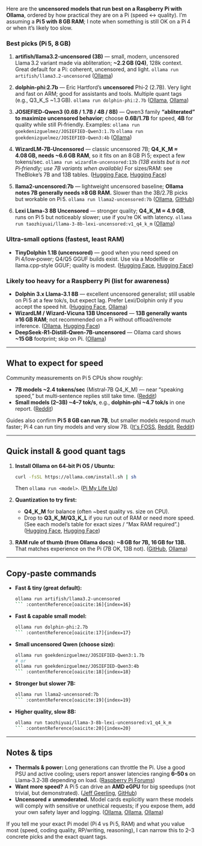 Here are the **uncensored models that run best on a Raspberry Pi with Ollama**, ordered by how practical they are on a Pi (speed ↔ quality). I’m assuming a **Pi 5 with 8 GB RAM**; I note when something is still OK on a Pi 4 or when it’s likely too slow.

### Best picks (Pi 5, 8 GB)

1. **artifish/llama3.2-uncensored (3B)** — small, modern, uncensored Llama 3.2 variant made via abliteration; **\~2.2 GB (Q4)**, 128k context. Great default for a Pi: coherent, uncensored, and light.
   `ollama run artifish/llama3.2-uncensored` ([Ollama][1])

2. **dolphin-phi:2.7b** — Eric Hartford’s **uncensored** Phi‑2 (2.7B). Very light and fast on ARM; good for assistants and tools. Multiple quant tags (e.g., Q3\_K\_S \~1.3 GB).
   `ollama run dolphin-phi:2.7b` ([Ollama][2], [Ollama][3])

3. **JOSIEFIED‑Qwen3 (0.6B / 1.7B / 4B / 8B)** — Qwen3 family **“abliterated” to maximize uncensored behavior**; choose **0.6B/1.7B** for speed, **4B** for quality while still Pi‑friendly.
   Examples:
   `ollama run goekdenizguelmez/JOSIEFIED-Qwen3:1.7b`
   `ollama run goekdenizguelmez/JOSIEFIED-Qwen3:4b` ([Ollama][4])

4. **WizardLM‑7B‑Uncensored** — classic uncensored 7B; **Q4\_K\_M ≈ 4.08 GB, needs \~6.6 GB RAM**, so it fits on an 8 GB Pi 5; expect a few tokens/sec.
   `ollama run wizardlm-uncensored:13b` *(13B exists but is not Pi‑friendly; use 7B variants when available)*
   For sizes/RAM: see TheBloke’s 7B and 13B tables. ([Hugging Face][5], [Hugging Face][6])

5. **llama2-uncensored:7b** — lightweight uncensored baseline; **Ollama notes 7B generally needs ≥8 GB RAM.** Slower than the 3B/2.7B picks but workable on Pi 5.
   `ollama run llama2-uncensored:7b` ([Ollama][7], [GitHub][8])

6. **Lexi Llama‑3 8B Uncensored** — stronger quality; **Q4\_K\_M ≈ 4.9 GB**, runs on Pi 5 but noticeably slower; use if you’re OK with latency.
   `ollama run taozhiyuai/llama-3-8b-lexi-uncensored:v1_q4_k_m` ([Ollama][9])

### Ultra‑small options (fastest, least RAM)

* **TinyDolphin 1.1B (uncensored)** — good when you need speed on Pi 4/low‑power; Q4/Q5 GGUF builds exist. Use via a Modelfile or llama.cpp‑style GGUF; quality is modest. ([Hugging Face][10], [Hugging Face][11])

### Likely **too heavy** for a Raspberry Pi (list for awareness)

* **Dolphin 3.x Llama‑3.1 8B** — excellent uncensored generalist; still usable on Pi 5 at a few tok/s, but expect lag. Prefer Lexi/Dolphin only if you accept the speed hit. ([Hugging Face][12], [Ollama][13])
* **WizardLM / Wizard‑Vicuna 13B Uncensored** — **13B generally wants ≥16 GB RAM**; not recommended on a Pi without offload/remote inference. ([Ollama][14], [Hugging Face][6])
* **DeepSeek‑R1‑Distill‑Qwen‑7B‑uncensored** — Ollama card shows **\~15 GB** footprint; skip on Pi. ([Ollama][15])

---

## What to expect for speed

Community measurements on Pi 5 CPUs show roughly:

* **7B models \~2.4 tokens/sec** (Mistral‑7B Q4\_K\_M) — near “speaking speed,” but multi‑sentence replies still take time. ([Reddit][16])
* **Small models (2–3B) \~4–7 tok/s**, e.g., **dolphin‑phi \~4.7 tok/s** in one report. ([Reddit][16])

Guides also confirm **Pi 5 8 GB can run 7B**, but smaller models respond much faster; Pi 4 can run tiny models and very slow 7B. ([It's FOSS][17], [Reddit][18], [Reddit][19])

---

## Quick install & good quant tags

1. **Install Ollama on 64‑bit Pi OS / Ubuntu:**

   ```bash
   curl -fsSL https://ollama.com/install.sh | sh
   ```

   Then `ollama run <model>`. ([Pi My Life Up][20])

2. **Quantization to try first:**

   * **Q4\_K\_M** for balance (often \~best quality vs. size on CPU).
   * Drop to **Q3\_K\_M/Q3\_K\_L** if you run out of RAM or need more speed.
     (See each model’s table for exact sizes / “Max RAM required”.) ([Hugging Face][21], [Hugging Face][22])

3. **RAM rule of thumb (from Ollama docs):** **\~8 GB for 7B, 16 GB for 13B.** That matches experience on the Pi (7B OK, 13B not). ([GitHub][8], [Ollama][7])

---

## Copy‑paste commands

* **Fast & tiny (great default):**

  ````bash
  ollama run artifish/llama3.2-uncensored
  ``` :contentReference[oaicite:16]{index=16}

  ````
* **Fast & capable small model:**

  ````bash
  ollama run dolphin-phi:2.7b
  ``` :contentReference[oaicite:17]{index=17}

  ````
* **Small uncensored Qwen (choose size):**

  ````bash
  ollama run goekdenizguelmez/JOSIEFIED-Qwen3:1.7b
  # or
  ollama run goekdenizguelmez/JOSIEFIED-Qwen3:4b
  ``` :contentReference[oaicite:18]{index=18}

  ````
* **Stronger but slower 7B:**

  ````bash
  ollama run llama2-uncensored:7b
  ``` :contentReference[oaicite:19]{index=19}

  ````
* **Higher quality, slow 8B:**

  ````bash
  ollama run taozhiyuai/llama-3-8b-lexi-uncensored:v1_q4_k_m
  ``` :contentReference[oaicite:20]{index=20}
  ````

---

## Notes & tips

* **Thermals & power:** Long generations can throttle the Pi. Use a good PSU and active cooling; users report answer latencies ranging **6–50 s** on Llama‑3.2‑3B depending on load. ([Raspberry Pi Forums][23])
* **Want more speed?** A Pi 5 can drive an **AMD eGPU** for big speedups (not trivial, but demonstrated). ([Jeff Geerling][24], [GitHub][25])
* **Uncensored ≠ unmoderated.** Model cards explicitly warn these models will comply with sensitive or unethical requests; if you expose them, add your own safety layer and logging. ([Ollama][7], [Ollama][9], [Ollama][2])

If you tell me your exact Pi model (Pi 4 vs Pi 5, RAM) and what you value most (speed, coding quality, RP/writing, reasoning), I can narrow this to 2–3 concrete picks and the exact quant tags.

[1]: https://ollama.com/artifish/llama3.2-uncensored "artifish/llama3.2-uncensored"
[2]: https://ollama.com/library/dolphin-phi?utm_source=chatgpt.com "dolphin-phi - Ollama"
[3]: https://ollama.com/library/dolphin-phi%3A2.7b-v2.6-q3_K_S/blobs/e28142a61dc1?utm_source=chatgpt.com "dolphin-phi:2.7b-v2.6-q3_K_S/model - Ollama"
[4]: https://ollama.com/goekdenizguelmez/JOSIEFIED-Qwen3 "goekdenizguelmez/JOSIEFIED-Qwen3"
[5]: https://huggingface.co/TheBloke/WizardLM-7B-uncensored-GGUF?utm_source=chatgpt.com "TheBloke/WizardLM-7B-uncensored-GGUF - Hugging Face"
[6]: https://huggingface.co/TheBloke/WizardLM-13B-Uncensored-GGUF?utm_source=chatgpt.com "TheBloke/WizardLM-13B-Uncensored-GGUF - Hugging Face"
[7]: https://ollama.com/library/llama2-uncensored "llama2-uncensored"
[8]: https://github.com/ollama/ollama?utm_source=chatgpt.com "ollama/ollama: Get up and running with Llama 3.3, DeepSeek-R1 ..."
[9]: https://ollama.com/taozhiyuai/llama-3-8b-lexi-uncensored "taozhiyuai/llama-3-8b-lexi-uncensored"
[10]: https://huggingface.co/v8karlo/UNCENSORED-TinyDolphin-2.8.1-1.1b-Q4_K_M-GGUF?utm_source=chatgpt.com "v8karlo/UNCENSORED-TinyDolphin-2.8.1-1.1b-Q4_K_M-GGUF"
[11]: https://huggingface.co/v8karlo/UNCENSORED-TinyDolphin-2.8-1.1b-Q5_K_M-GGUF?utm_source=chatgpt.com "v8karlo/UNCENSORED-TinyDolphin-2.8-1.1b-Q5_K_M-GGUF"
[12]: https://huggingface.co/cognitivecomputations/dolphin-2.9.4-llama3.1-8b-gguf?utm_source=chatgpt.com "cognitivecomputations/dolphin-2.9.4-llama3.1-8b-gguf - Hugging Face"
[13]: https://ollama.com/search?p=1&q=dolphin&utm_source=chatgpt.com "dolphin · Ollama Search"
[14]: https://ollama.com/library/wizardlm-uncensored%3A13b?utm_source=chatgpt.com "wizardlm-uncensored:13b - Ollama"
[15]: https://ollama.com/thirdeyeai/DeepSeek-R1-Distill-Qwen-7B-uncensored "thirdeyeai/DeepSeek-R1-Distill-Qwen-7B-uncensored"
[16]: https://www.reddit.com/r/LocalLLaMA/comments/18c2uch/mistral_7b_q4_k_m_on_a_pi_5_in_realtime/ "Mistral 7B (Q4_K_M) on a Pi 5 (in realtime) : r/LocalLLaMA"
[17]: https://itsfoss.com/raspberry-pi-ollama-ai-setup/?utm_source=chatgpt.com "How to Run LLMs Locally on Raspberry Pi Using Ollama AI - It's FOSS"
[18]: https://www.reddit.com/r/LocalLLaMA/comments/18c2uch/mistral_7b_q4_k_m_on_a_pi_5_in_realtime/?utm_source=chatgpt.com "Mistral 7B (Q4_K_M) on a Pi 5 (in realtime) : r/LocalLLaMA - Reddit"
[19]: https://www.reddit.com/r/LocalLLaMA/comments/1cbt78y/how_good_is_phi3mini_for_everyone/?utm_source=chatgpt.com "How good is Phi-3-mini for everyone? : r/LocalLLaMA - Reddit"
[20]: https://pimylifeup.com/raspberry-pi-ollama/ "Running Ollama on the Raspberry Pi - Pi My Life Up"
[21]: https://huggingface.co/mradermacher/Llama-3.2-3B-Instruct-uncensored-GGUF "mradermacher/Llama-3.2-3B-Instruct-uncensored-GGUF · Hugging Face"
[22]: https://huggingface.co/TheBloke/llama2_7b_chat_uncensored-GGUF "TheBloke/llama2_7b_chat_uncensored-GGUF · Hugging Face"
[23]: https://forums.raspberrypi.com/viewtopic.php?t=384602&utm_source=chatgpt.com "Performance increase with LLMs running in Ollama by overclocking?"
[24]: https://www.jeffgeerling.com/blog/2024/llms-accelerated-egpu-on-raspberry-pi-5?utm_source=chatgpt.com "LLMs accelerated with eGPU on a Raspberry Pi 5 | Jeff Geerling"
[25]: https://github.com/geerlingguy/ollama-benchmark/issues/1?utm_source=chatgpt.com "Benchmark AMD GPUs on Raspberry Pi 5 · Issue #1 - GitHub"
